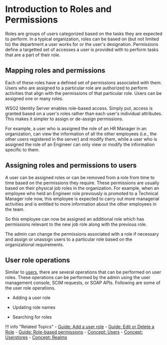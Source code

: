 # Introduction to Roles and Permissions

Roles are groups of users categorized based on the tasks they are expected to perform. In a typical organization, roles can be based on (but not limited to) the department a user works for or the user's designation. Permissions define a targetted set of accesses a user is provided with to perform tasks that are a part of their role. 

## Mapping roles and permissions

Each of these roles have a defined set of permissions associated with them. Users who are assigned to a particular role are authorized to perform activities that align with the permissions of that particular role. Users can be assigned one or many roles. 

WSO2 Identity Server enables role-based access. Simply put, access is granted based on a user's roles rather than each user's individual attributes. This makes it simpler to assign or de-assign permissions.

For example, a user who is assigned the role of an HR Manager in an organization, can view the information of all the other employees (i.e., the other users registered in the server) and modify them, while a user who is assigned the role of an Engineer can only view or modify the information specific to them. 

## Assigning roles and permissions to users

A user can be assigned roles or can be removed from a role from time to time based on the permissions they require. These permissions are usually based on their physical job roles in the organization. For example, when an employee who held an Engineer role previously is promoted to a Technical Manager role now, this employee is expected to carry out more managerial activities and is entitled to more information about the other employees in the team. 

So this employee can now be assigned an additional role which has permissions relevant to the new job role along with the previous role. 

The admin can change the permissions associated with a role if necessary and assign or unassign users to a particular role based on the organizational requirements. 


## User role operations
Similar to [users](../users), there are several operations that can be performed on user roles. These operations can be performed by the admin using the user management console, SCIM requests, or SOAP APIs. Following are some of the user role operations. 

- Adding a user role

- Updating role names

- Searching for roles 



!!! info "Related Topics" 
    - [Guide: Add a user role](../../../guides/identity-lifecycles/add-user-roles)
    - [Guide: Edit or Delete a Role](../../../guides/identity-lifecycles/edit-delete-roles)
    - [Guide: Role-based permissions](../../../guides/identity-lifecycles/role-based-permissions)
    - [Concept: Users](../users)
    - [Concept: Userstores](../userstores)
    - [Concept: Realms](../realm)


